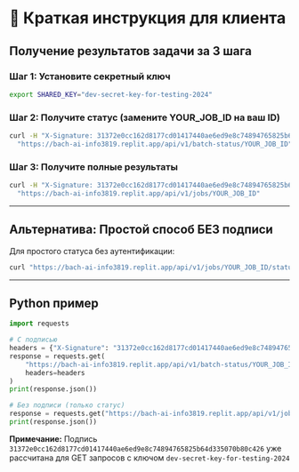 # 🚀 Краткая инструкция для клиента

## Получение результатов задачи за 3 шага

### Шаг 1: Установите секретный ключ
```bash
export SHARED_KEY="dev-secret-key-for-testing-2024"
```

### Шаг 2: Получите статус (замените YOUR_JOB_ID на ваш ID)
```bash
curl -H "X-Signature: 31372e0cc162d8177cd01417440ae6ed9e8c74894765825b64d335070b80c426" \
  "https://bach-ai-info3819.replit.app/api/v1/batch-status/YOUR_JOB_ID"
```

### Шаг 3: Получите полные результаты
```bash
curl -H "X-Signature: 31372e0cc162d8177cd01417440ae6ed9e8c74894765825b64d335070b80c426" \
  "https://bach-ai-info3819.replit.app/api/v1/jobs/YOUR_JOB_ID"
```

---

## Альтернатива: Простой способ БЕЗ подписи

Для простого статуса без аутентификации:
```bash
curl "https://bach-ai-info3819.replit.app/api/v1/jobs/YOUR_JOB_ID/status"
```

---

## Python пример
```python
import requests

# С подписью
headers = {"X-Signature": "31372e0cc162d8177cd01417440ae6ed9e8c74894765825b64d335070b80c426"}
response = requests.get(
    "https://bach-ai-info3819.replit.app/api/v1/batch-status/YOUR_JOB_ID",
    headers=headers
)
print(response.json())

# Без подписи (только статус)
response = requests.get("https://bach-ai-info3819.replit.app/api/v1/jobs/YOUR_JOB_ID/status")
print(response.json())
```

**Примечание:** Подпись `31372e0cc162d8177cd01417440ae6ed9e8c74894765825b64d335070b80c426` уже рассчитана для GET запросов с ключом `dev-secret-key-for-testing-2024`